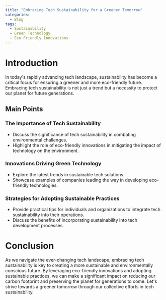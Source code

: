 ```yaml
---
title: "Embracing Tech Sustainability for a Greener Tomorrow"
categories:
  - Blog
tags:
  - Sustainability
  - Green Technology
  - Eco-Friendly Innovations
---
```


# Introduction
In today's rapidly advancing tech landscape, sustainability has become a critical focus for ensuring a greener and more eco-friendly future. Embracing tech sustainability is not just a trend but a necessity to protect our planet for future generations.

## Main Points
### The Importance of Tech Sustainability
- Discuss the significance of tech sustainability in combating environmental challenges.
- Highlight the role of eco-friendly innovations in mitigating the impact of technology on the environment.

### Innovations Driving Green Technology
- Explore the latest trends in sustainable tech solutions.
- Showcase examples of companies leading the way in developing eco-friendly technologies.

### Strategies for Adopting Sustainable Practices
- Provide practical tips for individuals and organizations to integrate tech sustainability into their operations.
- Discuss the benefits of incorporating sustainability into tech development processes.

# Conclusion
As we navigate the ever-changing tech landscape, embracing tech sustainability is key to creating a more sustainable and environmentally conscious future. By leveraging eco-friendly innovations and adopting sustainable practices, we can make a significant impact on reducing our carbon footprint and preserving the planet for generations to come. Let's strive towards a greener tomorrow through our collective efforts in tech sustainability.